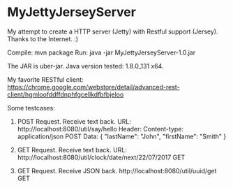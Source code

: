 # MyJettyJerseyServer
My attempt to create a HTTP server (Jetty) with Restful support (Jersey). Thanks to the Internet. :)

Compile: mvn package
Run: java -jar MyJettyJerseyServer-1.0.jar

The JAR is uber-jar. Java version tested: 1.8.0_131 x64.

My favorite RESTful client: https://chrome.google.com/webstore/detail/advanced-rest-client/hgmloofddffdnphfgcellkdfbfbjeloo

Some testcases:

1. POST Request. Receive text back.
URL: http://localhost:8080/util/say/hello
Header: Content-type: application/json
POST Data:
{
  "lastName": "John",
  "firstName": "Smith"
}

2. GET Request. Receive text back.
URL: http://localhost:8080/util/clock/date/next/22/07/2017
GET

3. GET Request. Receive JSON back.
http://localhost:8080/util/uuid/get
GET


